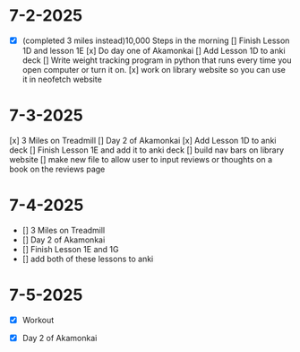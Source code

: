 # 7-2-2025
- [x] (completed 3 miles instead)10,000 Steps in the morning
[] Finish Lesson 1D and lesson 1E
[x] Do day one of Akamonkai
[] Add Lesson 1D to anki deck
[] Write weight tracking program in python that runs every time you open computer or turn it on.
[x] work on library website so you can use it in neofetch website

# 7-3-2025
[x] 3 Miles on Treadmill
[] Day 2 of Akamonkai
[x] Add Lesson 1D to anki deck
[] Finish Lesson 1E and add it to anki deck
[] build nav bars on library website
[] make new file to allow user to input reviews or thoughts on a book on the reviews page

# 7-4-2025
- [] 3 Miles on Treadmill
- [] Day 2 of Akamonkai
- [] Finish Lesson 1E and 1G
- [] add both of these lessons to anki

# 7-5-2025
- [x] Workout
- [x] Day 2 of Akamonkai


